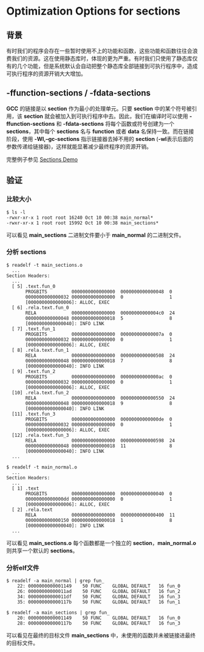 # Optimization Options for sections

## 背景

有时我们的程序会存在一些暂时使用不上的功能和函数，这些功能和函数往往会浪费我们的资源。这在使用静态库时，体现的更为严重。有时我们只使用了静态库仅有的几个功能，但是系统默认会自动把整个静态库全部链接到可执行程序中，造成可执行程序的资源开销大大增加。

## -ffunction-sections / -fdata-sections

**GCC** 的链接是以 **section** 作为最小的处理单元。只要 **section** 中的某个符号被引用，该 **section** 就会被加入到可执行程序中去。因此，我们在编译时可以使用 **-ffunction-sections** 和 **-fdata-sections** 将每个函数或符号创建为一个 **sections**，其中每个 **sections** 名与 **function** 或者 **data** 名保持一致。而在链接阶段，使用 **-Wl,–gc-sections** 指示链接器去掉不用的 **section** (**-wl**表示后面的参数传递给链接器)，这样就能显著减少最终程序的资源开销。

完整例子参见 [Sections Demo][1]

## 验证

### 比较大小

```
$ ls -l
-rwxr-xr-x 1 root root 16240 Oct 10 00:38 main_normal*
-rwxr-xr-x 1 root root 15992 Oct 10 00:38 main_sections*
```

可以看见 **main_sections** 二进制文件要小于 **main_normal** 的二进制文件。

### 分析 sections

```
$ readelf -t main_sections.o
  ...
Section Headers:
  ...
  [ 5] .text.fun_0
       PROGBITS         0000000000000000  0000000000000048  0
       0000000000000032 0000000000000000  0                 1
       [0000000000000006]: ALLOC, EXEC
  [ 6] .rela.text.fun_0
       RELA             0000000000000000  00000000000004c0  24
       0000000000000048 0000000000000018  5                 8
       [0000000000000040]: INFO LINK
  [ 7] .text.fun_1
       PROGBITS         0000000000000000  000000000000007a  0
       0000000000000032 0000000000000000  0                 1
       [0000000000000006]: ALLOC, EXEC
  [ 8] .rela.text.fun_1
       RELA             0000000000000000  0000000000000508  24
       0000000000000048 0000000000000018  7                 8
       [0000000000000040]: INFO LINK
  [ 9] .text.fun_2
       PROGBITS         0000000000000000  00000000000000ac  0
       0000000000000032 0000000000000000  0                 1
       [0000000000000006]: ALLOC, EXEC
  [10] .rela.text.fun_2
       RELA             0000000000000000  0000000000000550  24
       0000000000000048 0000000000000018  9                 8
       [0000000000000040]: INFO LINK
  [11] .text.fun_3
       PROGBITS         0000000000000000  00000000000000de  0
       0000000000000032 0000000000000000  0                 1
       [0000000000000006]: ALLOC, EXEC
  [12] .rela.text.fun_3
       RELA             0000000000000000  0000000000000598  24
       0000000000000048 0000000000000018  11                8
       [0000000000000040]: INFO LINK
  ...

$ readelf -t main_normal.o
  ...
Section Headers:
  ...
  [ 1] .text
       PROGBITS         0000000000000000  0000000000000040  0
       00000000000000dd 0000000000000000  0                 1
       [0000000000000006]: ALLOC, EXEC
  [ 2] .rela.text
       RELA             0000000000000000  0000000000000400  11
       0000000000000150 0000000000000018  1                 8
       [0000000000000040]: INFO LINK
  ...
```

可以看见 **main_sections.o** 每个函数都是一个独立的 **section**，**main_normal.o** 则共享一个默认的 **sections**。

### 分析elf文件

```
$ readelf -a main_normal | grep fun_
    22: 0000000000001149    50 FUNC    GLOBAL DEFAULT   16 fun_0
    26: 00000000000011ad    50 FUNC    GLOBAL DEFAULT   16 fun_2
    34: 00000000000011df    50 FUNC    GLOBAL DEFAULT   16 fun_3
    35: 000000000000117b    50 FUNC    GLOBAL DEFAULT   16 fun_1

$ readelf -a main_sections | grep fun_
    20: 0000000000001149    50 FUNC    GLOBAL DEFAULT   16 fun_0
    28: 000000000000117b    50 FUNC    GLOBAL DEFAULT   16 fun_3
```

可以看见在最终的目标文件 **main_sections** 中，未使用的函数并未被链接进最终的目标文件。

 [1]: https://github.com/P-Fly/build-archives/tree/master/GCC/Tips/demo/sections
